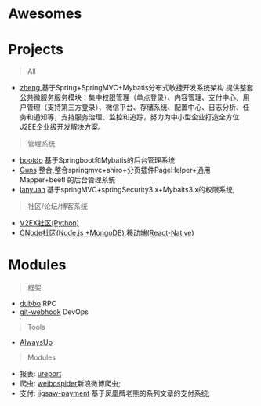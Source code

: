 

# Awesomes

# Projects

> All

- [zheng ](https://github.com/shuzheng/zheng)
基于Spring+SpringMVC+Mybatis分布式敏捷开发系统架构
提供整套公共微服务服务模块：集中权限管理（单点登录）、内容管理、支付中心、用户管理（支持第三方登录）、微信平台、存储系统、配置中心、日志分析、任务和通知等，支持服务治理、监控和追踪，努力为中小型企业打造全方位J2EE企业级开发解决方案。

> 管理系统

- [bootdo](https://gitee.com/lcg0124/bootdo) 基于Springboot和Mybatis的后台管理系统
- [Guns](https://github.com/abel533/guns)  整合,整合springmvc+shiro+分页插件PageHelper+通用Mapper+beetl 的后台管理系统
- [lanyuan](https://github.com/lanyuancom/lanyuan)  基于springMVC+springSecurity3.x+Mybaits3.x的权限系统,

> 社区/论坛/博客系统

- [V2EX社区(Python)](https://github.com/livid/v2ex)
- [CNode社区(Node.js +MongoDB)](https://github.com/cnodejs/nodeclub/),[移动端(React-Native)](https://github.com/soliury/noder-react-native)    

# Modules

> 框架

- [dubbo](https://github.com/alibaba/dubbo)  RPC 
- [git-webhook](https://github.com/NetEaseGame/git-webhook)  DevOps  

> Tools

- [AlwaysUp](https://www.coretechnologies.com/products/AlwaysUp/)

> Modules

- 报表: [ureport](https://github.com/youseries/ureport)
- 爬虫:  [weibospider](https://github.com/SpiderClub/weibospider)新浪微博爬虫;  
- 支付: [jigsaw-payment](https://github.com/jigsaw-projects/jigsaw-payment) 基于凤凰牌老熊的系列文章的支付系统;  


